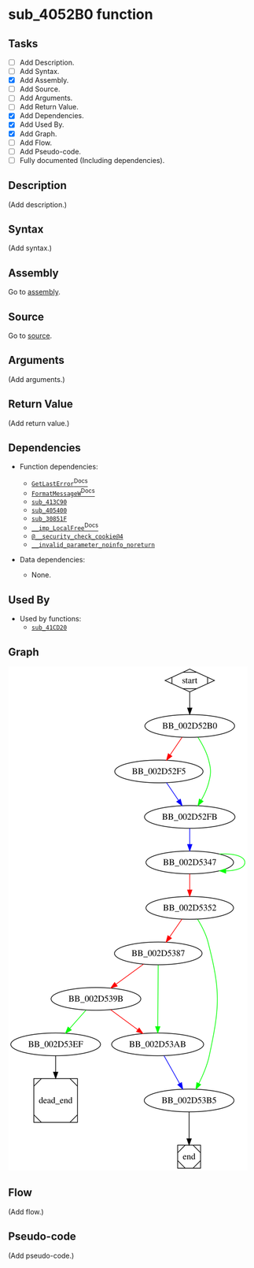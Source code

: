 # sub_4052B0 function

## Tasks

- [ ] Add Description.
- [ ] Add Syntax.
- [X] Add Assembly.
- [ ] Add Source.
- [ ] Add Arguments.
- [ ] Add Return Value.
- [X] Add Dependencies.
- [X] Add Used By.
- [X] Add Graph.
- [ ] Add Flow.
- [ ] Add Pseudo-code.
- [ ] Fully documented (Including dependencies).

## Description

(Add description.)

## Syntax

(Add syntax.)

## Assembly

Go to [assembly](../asm/sub_4052B0.asm).

## Source

Go to [source](../cc/sub_4052B0.cc).

## Arguments

(Add arguments.)

## Return Value

(Add return value.)

## Dependencies

* Function dependencies:
  * [`GetLastError`<sup>Docs</sup>](https://docs.microsoft.com/en-us/windows/win32/api/errhandlingapi/nf-errhandlingapi-getlasterror)
  * [`FormatMessageW`<sup>Docs</sup>](https://docs.microsoft.com/en-us/windows/win32/api/winbase/nf-winbase-formatmessagew)
  * [`sub_413C90`](sub_413C90.md)
  * [`sub_405400`](sub_405400.md)
  * [`sub_30851F`](sub_30851F.md)
  * [`__imp_LocalFree`<sup>Docs</sup>](https://docs.microsoft.com/en-us/windows/win32/api/winbase/nf-winbase-localfree)
  * [`@__security_check_cookie@4`](@__security_check_cookie@4.md)
  * [`__invalid_parameter_noinfo_noreturn`](__invalid_parameter_noinfo_noreturn.md)


* Data dependencies:
  * None.

## Used By

* Used by functions:
  * [`sub_41CD20`](sub_41CD20.md)

## Graph

![sub_4052B0 Graph](../svg/sub_4052B0.svg "sub_4052B0 Graph")

## Flow

(Add flow.)

## Pseudo-code

(Add pseudo-code.)


